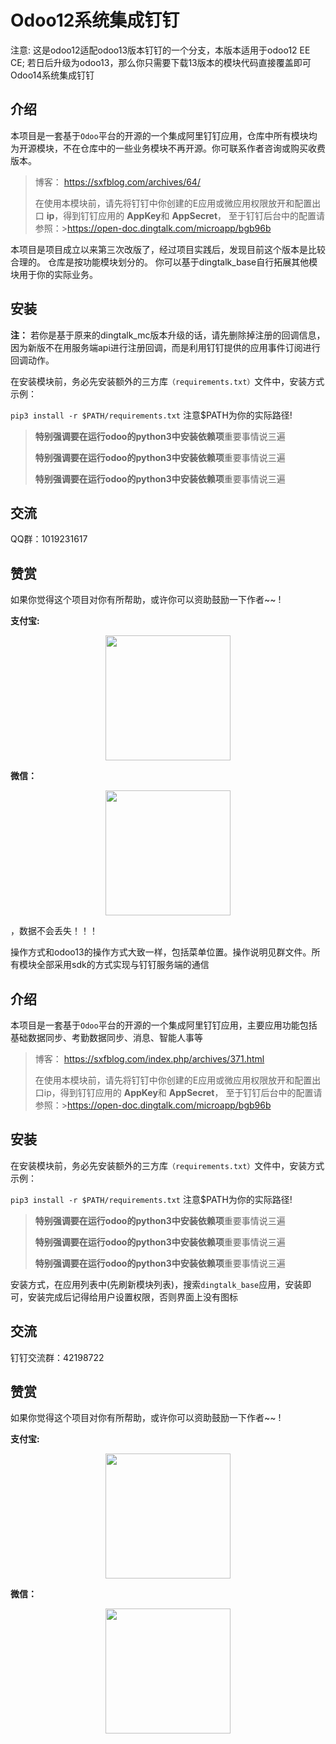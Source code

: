 # Odoo12系统集成钉钉  

 注意: 这是odoo12适配odoo13版本钉钉的一个分支，本版本适用于odoo12 EE CE; 若日后升级为odoo13，那么你只需要下载13版本的模块代码直接覆盖即可Odoo14系统集成钉钉

## 介绍

本项目是一套基于`Odoo`平台的开源的一个集成阿里钉钉应用，仓库中所有模块均为开源模块，不在仓库中的一些业务模块不再开源。你可联系作者咨询或购买收费版本。

> 博客： https://sxfblog.com/archives/64/
>
> 在使用本模块前，请先将钉钉中你创建的E应用或微应用权限放开和配置出口 **ip**，得到钉钉应用的 **AppKey**和 **AppSecret**， 至于钉钉后台中的配置请参照：>https://open-doc.dingtalk.com/microapp/bgb96b 

本项目是项目成立以来第三次改版了，经过项目实践后，发现目前这个版本是比较合理的。 仓库是按功能模块划分的。 你可以基于dingtalk_base自行拓展其他模块用于你的实际业务。

## 安装

**注：** 若你是基于原来的dingtalk_mc版本升级的话，请先删除掉注册的回调信息，因为新版不在用服务端api进行注册回调，而是利用钉钉提供的应用事件订阅进行回调动作。

在安装模块前，务必先安装额外的三方库`（requirements.txt）`文件中，安装方式示例：

 `pip3 install -r $PATH/requirements.txt`  注意$PATH为你的实际路径!


> **特别强调要在运行odoo的python3中安装依赖项**重要事情说三遍
>
> **特别强调要在运行odoo的python3中安装依赖项**重要事情说三遍
>
> **特别强调要在运行odoo的python3中安装依赖项**重要事情说三遍

## 交流

QQ群：1019231617

## 赞赏

如果你觉得这个项目对你有所帮助，或许你可以资助鼓励一下作者~~ !

**支付宝:**

<p align="center"><img src="https://sxfblog.com/usr/uploads/2020/12/2096443375.jpeg" alt="" style="max-width:50%;" width="200">
</p>


**微信：**

<p align="center">
  <img src="https://sxfblog.com/usr/uploads/2020/12/358378720.jpeg" alt="" style="max-width:50%;" width="200">
</p>

，数据不会丢失！！！

 操作方式和odoo13的操作方式大致一样，包括菜单位置。操作说明见群文件。所有模块全部采用sdk的方式实现与钉钉服务端的通信


## 介绍
本项目是一套基于`Odoo`平台的开源的一个集成阿里钉钉应用，主要应用功能包括基础数据同步、考勤数据同步、消息、智能人事等


> 博客： https://sxfblog.com/index.php/archives/371.html
>
> 在使用本模块前，请先将钉钉中你创建的E应用或微应用权限放开和配置出口ip，得到钉钉应用的 **AppKey**和 **AppSecret**， 至于钉钉后台中的配置请参照：>https://open-doc.dingtalk.com/microapp/bgb96b 



## 安装

在安装模块前，务必先安装额外的三方库`（requirements.txt）`文件中，安装方式示例：

 `pip3 install -r $PATH/requirements.txt`  注意$PATH为你的实际路径!


> **特别强调要在运行odoo的python3中安装依赖项**重要事情说三遍
>
> **特别强调要在运行odoo的python3中安装依赖项**重要事情说三遍
>
> **特别强调要在运行odoo的python3中安装依赖项**重要事情说三遍

安装方式，在应用列表中(先刷新模块列表)，搜索`dingtalk_base`应用，安装即可，安装完成后记得给用户设置权限，否则界面上没有图标

## 交流

钉钉交流群：42198722

## 赞赏

如果你觉得这个项目对你有所帮助，或许你可以资助鼓励一下作者~~ !

**支付宝:**
<p align="center"><img src="https://sxfblog.com/usr/uploads/2019/01/1838323992.png" alt="" style="max-width:50%;" width="200">
</p>

**微信：**

<p align="center">
  <img src="https://sxfblog.com/usr/uploads/2019/01/129181912.png" alt="" style="max-width:50%;" width="200">
</p>

